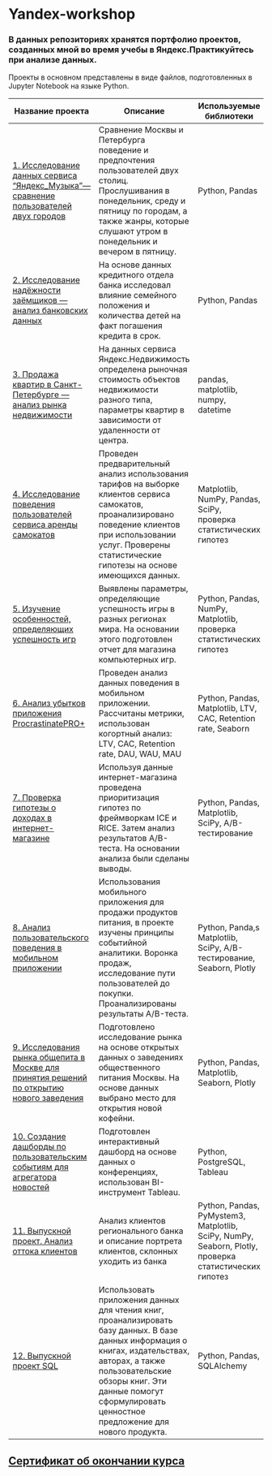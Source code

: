 # Yandex-workshop

### В данных репозиториях хранятся портфолио проектов, созданных мной во время учебы в Яндекс.Практикуйтесь при анализе данных.

Проекты в основном представлены в виде файлов, подготовленных в Jupyter Notebook на языке Python.

Название проекта| Описание  | Используемые библиотеки
------------- | -------------  | ------------
[1. Исследование данных сервиса “Яндекс_Музыка”—сравнение пользователей двух городов](https://github.com/Katerina0486/Yandex-workshop/blob/bce26c197ca59e2426b124f6dfdfa3ddc4dd4641/1.%20%D0%98%D1%81%D1%81%D0%BB%D0%B5%D0%B4%D0%BE%D0%B2%D0%B0%D0%BD%D0%B8%D0%B5%20%D0%B4%D0%B0%D0%BD%D0%BD%D1%8B%D1%85%20%D1%81%D0%B5%D1%80%D0%B2%D0%B8%D1%81%D0%B0%20%E2%80%9C%D0%AF%D0%BD%D0%B4%D0%B5%D0%BA%D1%81_%D0%9C%D1%83%D0%B7%D1%8B%D0%BA%D0%B0%E2%80%9D%E2%80%94%D1%81%D1%80%D0%B0%D0%B2%D0%BD%D0%B5%D0%BD%D0%B8%D0%B5%20%D0%BF%D0%BE%D0%BB%D1%8C%D0%B7%D0%BE%D0%B2%D0%B0%D1%82%D0%B5%D0%BB%D0%B5%D0%B9%20%D0%B4%D0%B2%D1%83%D1%85%20%D0%B3%D0%BE%D1%80%D0%BE%D0%B4%D0%BE%D0%B2.ipynb) |  Сравнение Москвы и Петербурга поведение и предпочтения пользователей двух столиц. Прослушивания в понедельник, среду и пятницу по городам, а также жанры, которые слушают утром в понедельник и вечером в пятницу. | Python, Pandas
[2. Исследование надёжности заёмщиков — анализ банковских данных](https://github.com/Katerina0486/Yandex-workshop/blob/bce26c197ca59e2426b124f6dfdfa3ddc4dd4641/2.%20%D0%98%D1%81%D1%81%D0%BB%D0%B5%D0%B4%D0%BE%D0%B2%D0%B0%D0%BD%D0%B8%D0%B5%20%D0%BD%D0%B0%D0%B4%D1%91%D0%B6%D0%BD%D0%BE%D1%81%D1%82%D0%B8%20%D0%B7%D0%B0%D1%91%D0%BC%D1%89%D0%B8%D0%BA%D0%BE%D0%B2%20%E2%80%94%20%D0%B0%D0%BD%D0%B0%D0%BB%D0%B8%D0%B7%20%D0%B1%D0%B0%D0%BD%D0%BA%D0%BE%D0%B2%D1%81%D0%BA%D0%B8%D1%85%20%D0%B4%D0%B0%D0%BD%D0%BD%D1%8B%D1%85.ipynb)  | На основе данных кредитного отдела банка исследовал влияние семейного положения и количества детей на факт погашения кредита в срок.  |  Python, Pandas
[3. Продажа квартир в Санкт-Петербурге — анализ рынка недвижимости](https://github.com/Katerina0486/Yandex-workshop/blob/bce26c197ca59e2426b124f6dfdfa3ddc4dd4641/3.%20%D0%9F%D1%80%D0%BE%D0%B4%D0%B0%D0%B6%D0%B0%20%D0%BA%D0%B2%D0%B0%D1%80%D1%82%D0%B8%D1%80%20%D0%B2%20%D0%A1%D0%B0%D0%BD%D0%BA%D1%82-%D0%9F%D0%B5%D1%82%D0%B5%D1%80%D0%B1%D1%83%D1%80%D0%B3%D0%B5%20%E2%80%94%20%D0%B0%D0%BD%D0%B0%D0%BB%D0%B8%D0%B7%20%D1%80%D1%8B%D0%BD%D0%BA%D0%B0%20%D0%BD%D0%B5%D0%B4%D0%B2%D0%B8%D0%B6%D0%B8%D0%BC%D0%BE%D1%81%D1%82%D0%B8.ipynb)  | На данных сервиса Яндекс.Недвижимость определена рыночная стоимость объектов недвижимости разного типа, параметры квартир в зависимости от удаленности от центра.  |  pandas, matplotlib, numpy, datetime
[4. Исследование поведения пользователей сервиса аренды самокатов](https://github.com/Katerina0486/Yandex-workshop/blob/bce26c197ca59e2426b124f6dfdfa3ddc4dd4641/4.%20%D0%98%D1%81%D1%81%D0%BB%D0%B5%D0%B4%D0%BE%D0%B2%D0%B0%D0%BD%D0%B8%D0%B5%20%D0%BF%D0%BE%D0%B2%D0%B5%D0%B4%D0%B5%D0%BD%D0%B8%D1%8F%20%D0%BF%D0%BE%D0%BB%D1%8C%D0%B7%D0%BE%D0%B2%D0%B0%D1%82%D0%B5%D0%BB%D0%B5%D0%B9%20%D1%81%D0%B5%D1%80%D0%B2%D0%B8%D1%81%D0%B0%20%D0%B0%D1%80%D0%B5%D0%BD%D0%B4%D1%8B%20%D1%81%D0%B0%D0%BC%D0%BE%D0%BA%D0%B0%D1%82%D0%BE%D0%B2.ipynb)  | Проведен предварительный анализ использования тарифов на выборке клиентов сервиса самокатов, проанализировано поведение клиентов при использовании услуг. Проверены статистические гипотезы на основе имеющихся данных.   |  Matplotlib, NumPy, Pandas, SciPy, проверка статистических гипотез
[5. Изучение особенностей, определяющих успешность игр](https://github.com/Katerina0486/Yandex-workshop/blob/bce26c197ca59e2426b124f6dfdfa3ddc4dd4641/5.%20%D0%98%D0%B7%D1%83%D1%87%D0%B5%D0%BD%D0%B8%D0%B5%20%D0%B7%D0%B0%D0%BA%D0%BE%D0%BD%D0%BE%D0%BC%D0%B5%D1%80%D0%BD%D0%BE%D1%81%D1%82%D0%B5%D0%B9%2C%20%D0%BE%D0%BF%D1%80%D0%B5%D0%B4%D0%B5%D0%BB%D1%8F%D1%8E%D1%89%D0%B8%D1%85%20%D1%83%D1%81%D0%BF%D0%B5%D1%88%D0%BD%D0%BE%D1%81%D1%82%D1%8C%20%D0%B8%D0%B3%D1%80.ipynb)  | Выявлены параметры, определяющие успешность игры в разных регионах мира. На основании этого подготовлен отчет для магазина компьютерных игр.  |  Python, Pandas, NumPy, Matplotlib, проверка статистических гипотез
[6. Анализ убытков приложения ProcrastinatePRO+](https://github.com/Katerina0486/Yandex-workshop/blob/bce26c197ca59e2426b124f6dfdfa3ddc4dd4641/6.%20%D0%90%D0%BD%D0%B0%D0%BB%D0%B8%D0%B7%20%D1%83%D0%B1%D1%8B%D1%82%D0%BA%D0%BE%D0%B2%20%D0%BF%D1%80%D0%B8%D0%BB%D0%BE%D0%B6%D0%B5%D0%BD%D0%B8%D1%8F%20ProcrastinatePRO%2B.ipynb)  | Проведен анализ данных поведения в мобильном приложении. Рассчитаны метрики, использован когортный анализ: LTV, CAC, Retention rate, DAU, WAU, MAU   |  Python, Pandas, Matplotlib, LTV, CAC, Retention rate, Seaborn
[7. Проверка гипотезы о доходах в интернет-магазине](https://github.com/Katerina0486/Yandex-workshop/blob/bce26c197ca59e2426b124f6dfdfa3ddc4dd4641/7.%20%D0%9F%D1%80%D0%BE%D0%B2%D0%B5%D1%80%D0%BA%D0%B0%20%D0%B3%D0%B8%D0%BF%D0%BE%D1%82%D0%B5%D0%B7%20%D0%BF%D0%BE%20%D1%83%D0%B2%D0%B5%D0%BB%D0%B8%D1%87%D0%B5%D0%BD%D0%B8%D1%8E%20%D0%B2%D1%8B%D1%80%D1%83%D1%87%D0%BA%D0%B8%20%D0%B2%20%D0%B8%D0%BD%D1%82%D0%B5%D1%80%D0%BD%D0%B5%D1%82%20%D0%BC%D0%B0%D0%B3%D0%B0%D0%B7%D0%B8%D0%BD%D0%B5.ipynb)  | Используя данные интернет-магазина проведена приоритизация гипотез по фреймворкам ICE и RICE. Затем  анализ результатов A/B-теста. На основании анализа были сделаны выводы.   |  Python, Pandas, Matplotlib, SciPy, A/B-тестирование
[8. Анализ пользовательского поведения в мобильном приложении](https://github.com/Katerina0486/Yandex-workshop/blob/bce26c197ca59e2426b124f6dfdfa3ddc4dd4641/8.%20%D0%90%D0%BD%D0%B0%D0%BB%D0%B8%D0%B7%20%D0%BF%D0%BE%D0%BB%D1%8C%D0%B7%D0%BE%D0%B2%D0%B0%D1%82%D0%B5%D0%BB%D1%8C%D1%81%D0%BA%D0%BE%D0%B3%D0%BE%20%D0%BF%D0%BE%D0%B2%D0%B5%D0%B4%D0%B5%D0%BD%D0%B8%D1%8F%20%D0%B2%20%D0%BC%D0%BE%D0%B1%D0%B8%D0%BB%D1%8C%D0%BD%D0%BE%D0%BC%20%D0%BF%D1%80%D0%B8%D0%BB%D0%BE%D0%B6%D0%B5%D0%BD%D0%B8%D0%B8.ipynb)  | Использования мобильного приложения для продажи продуктов питания, в проекте изучены принципы событийной аналитики. Воронка продаж, исследование пути пользователей до покупки. Проанализированы результаты A/B-теста.   |  Python, Panda,s Matplotlib, SciPy, A/B-тестирование, Seaborn, Plotly
[9. Исследования рынка общепита в Москве для принятия решений по открытию нового заведения](https://github.com/Katerina0486/Yandex-workshop/blob/bce26c197ca59e2426b124f6dfdfa3ddc4dd4641/9.%20%D0%98%D1%81%D1%81%D0%BB%D0%B5%D0%B4%D0%BE%D0%B2%D0%B0%D0%BD%D0%B8%D1%8F%20%D1%80%D1%8B%D0%BD%D0%BA%D0%B0%20%D0%BE%D0%B1%D1%89%D0%B5%D0%BF%D0%B8%D1%82%D0%B0%20%D0%B2%20%D0%9C%D0%BE%D1%81%D0%BA%D0%B2%D0%B5%20%D0%B4%D0%BB%D1%8F%20%D0%BF%D1%80%D0%B8%D0%BD%D1%8F%D1%82%D0%B8%D1%8F%20%D1%80%D0%B5%D1%88%D0%B5%D0%BD%D0%B8%D1%8F%20%D0%BE%D0%B1%20%D0%BE%D1%82%D0%BA%D1%80%D1%8B%D1%82%D0%B8%D0%B8%20%D0%BD%D0%BE%D0%B2%D0%BE%D0%B3%D0%BE%20%D0%B7%D0%B0%D0%B2%D0%B5%D0%B4%D0%B5%D0%BD%D0%B8%D1%8F.ipynb)  | Подготовлено исследование рынка на основе открытых данных о заведениях общественного питания Москвы. На основе данных выбрано место для открытия новой кофейни.  |  Python, Pandas, Matplotlib, Seaborn, Plotly
[10. Создание дашборды по пользовательским событиям для агрегатора новостей](https://github.com/Katerina0486/Yandex-workshop/blob/bce26c197ca59e2426b124f6dfdfa3ddc4dd4641/10.%20%D0%A1%D0%BE%D0%B7%D0%B4%D0%B0%D0%BD%D0%B8%D0%B5%20%D0%B4%D0%B0%D1%88%D0%B1%D0%BE%D1%80%D0%B4%D0%B0%20%D0%BF%D0%BE%20%D0%BF%D0%BE%D0%BB%D1%8C%D0%B7%D0%BE%D0%B2%D0%B0%D1%82%D0%B5%D0%BB%D1%8C%D1%81%D0%BA%D0%B8%D0%BC%20%D1%81%D0%BE%D0%B1%D1%8B%D1%82%D0%B8%D1%8F%D0%BC%20%D0%B4%D0%BB%D1%8F%20%D0%B0%D0%B3%D1%80%D0%B5%D0%B3%D0%B0%D1%82%D0%BE%D1%80%D0%B0%20%D0%BD%D0%BE%D0%B2%D0%BE%D1%81%D1%82%D0%B5%D0%B9.ipynb)  | Подготовлен интерактивный дашборд на основе данных о конференциях, использован BI-инструмент Tableau.   |  Python, PostgreSQL, Tableau
[11. Выпускной проект. Анализ оттока клиентов](https://github.com/Katerina0486/Yandex-workshop/blob/bce26c197ca59e2426b124f6dfdfa3ddc4dd4641/11.%20%D0%92%D1%8B%D0%BF%D1%83%D1%81%D0%BA%D0%BD%D0%BE%D0%B9%20%D0%BF%D1%80%D0%BE%D0%B5%D0%BA%D1%82.%20%D0%90%D0%BD%D0%B0%D0%BB%D0%B8%D0%B7%20%D0%BE%D1%82%D1%82%D0%BE%D0%BA%D0%B0%20%D0%BA%D0%BB%D0%B8%D0%B5%D0%BD%D1%82%D0%BE%D0%B2.ipynb)  | Анализ клиентов регионального банка и описание портрета клиентов, склонных уходить из банка   |  Python, Pandas, PyMystem3, Matplotlib, SciPy, NumPy, Seaborn, Plotly, проверка статистических гипотез
[12. Выпускной проект SQL](https://github.com/Katerina0486/Yandex-workshop/blob/bce26c197ca59e2426b124f6dfdfa3ddc4dd4641/12.%20%D0%92%D1%8B%D0%BF%D1%83%D1%81%D0%BA%D0%BD%D0%BE%D0%B9%20%D0%BF%D1%80%D0%BE%D0%B5%D0%BA%D1%82%20SQL.ipynb)  | Использовать приложения данных для чтения книг, проанализировать базу данных. В базе данных информация о книгах, издательствах, авторах, а также пользовательские обзоры книг. Эти данные помогут сформулировать ценностное предложение для нового продукта.   |  Python, Pandas, SQLAlchemy

## [Сертификат об окончании курса](https://github.com/Katerina0486/Yandex-workshop/blob/main/%D0%A1%D0%B5%D1%80%D1%82%D0%B8%D1%84%D0%B8%D0%BA%D0%B0%D1%82_%D0%A0%D0%B0%D0%B4%D0%B8%D0%BE%D0%BD%D0%BE%D0%B2%D0%B0_%D0%95%D0%BA%D0%B0%D1%82%D0%B5%D1%80%D0%B8%D0%BD%D0%B0.pdf)
 

